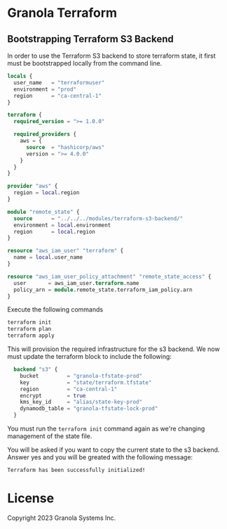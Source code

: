 # Granola Terraform

## Bootstrapping Terraform S3 Backend

In order to use the Terraform S3 backend to store terraform state, it
first must be bootstrapped locally from the command line.

```terraform
locals {
  user_name   = "terraformuser"
  environment = "prod"
  region      = "ca-central-1"
}

terraform {
  required_version = ">= 1.0.0"

  required_providers {
    aws = {
      source  = "hashicorp/aws"
      version = ">= 4.0.0"
    }
  }
}

provider "aws" {
  region = local.region
}

module "remote_state" {
  source      = "../../../modules/terraform-s3-backend/"
  environment = local.environment
  region      = local.region
}

resource "aws_iam_user" "terraform" {
  name = local.user_name
}

resource "aws_iam_user_policy_attachment" "remote_state_access" {
  user       = aws_iam_user.terraform.name
  policy_arn = module.remote_state.terraform_iam_policy.arn
}
```

Execute the following commands

```bash
terraform init
terraform plan
terraform apply
```

This will provision the required infrastructure for the s3 backend. We
now must update the terraform block to include the following:

```terraform
  backend "s3" {
    bucket         = "granola-tfstate-prod"
    key            = "state/terraform.tfstate"
    region         = "ca-central-1"
    encrypt        = true
    kms_key_id     = "alias/state-key-prod"
    dynamodb_table = "granola-tfstate-lock-prod"
  }
```

You must run the `terraform init` command again as we're changing
management of the state file.

You will be asked if you want to copy the current state to the s3
backend. Answer yes and you will be greated with the following
message:

```bash
Terraform has been successfully initialized!
```

# License

Copyright 2023 Granola Systems Inc.
